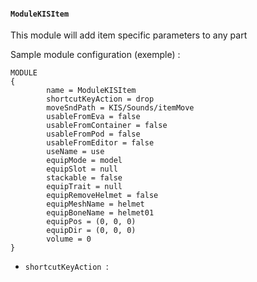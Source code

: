#### `ModuleKISItem`

This module will add item specific parameters to any part 

Sample module configuration (exemple) :
```
MODULE
{
        name = ModuleKISItem
        shortcutKeyAction = drop
        moveSndPath = KIS/Sounds/itemMove
        usableFromEva = false
        usableFromContainer = false
        usableFromPod = false
        usableFromEditor = false
        useName = use
        equipMode = model
        equipSlot = null
        stackable = false
        equipTrait = null
        equipRemoveHelmet = false
        equipMeshName = helmet
        equipBoneName = helmet01
        equipPos = (0, 0, 0)
        equipDir = (0, 0, 0)
        volume = 0
}
```

- `shortcutKeyAction `: 
